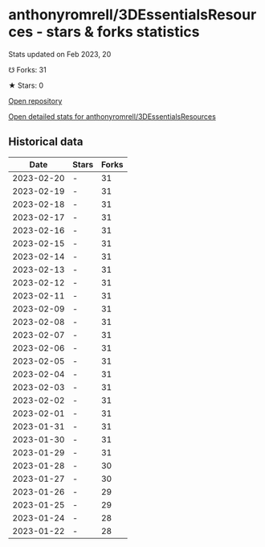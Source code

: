 # anthonyromrell/3DEssentialsResources - stars & forks statistics

Stats updated on Feb 2023, 20

☋ Forks: 31

★ Stars: 0

[Open repository](https://github.com/anthonyromrell/3DEssentialsResources)

[Open detailed stats for anthonyromrell/3DEssentialsResources](https://reviewgithub.com/rep/anthonyromrell/3DEssentialsResources)

## Historical data
| Date | Stars | Forks |
|------|-------|-------|
| 2023-02-20 | - | 31 | 
| 2023-02-19 | - | 31 | 
| 2023-02-18 | - | 31 | 
| 2023-02-17 | - | 31 | 
| 2023-02-16 | - | 31 | 
| 2023-02-15 | - | 31 | 
| 2023-02-14 | - | 31 | 
| 2023-02-13 | - | 31 | 
| 2023-02-12 | - | 31 | 
| 2023-02-11 | - | 31 | 
| 2023-02-09 | - | 31 | 
| 2023-02-08 | - | 31 | 
| 2023-02-07 | - | 31 | 
| 2023-02-06 | - | 31 | 
| 2023-02-05 | - | 31 | 
| 2023-02-04 | - | 31 | 
| 2023-02-03 | - | 31 | 
| 2023-02-02 | - | 31 | 
| 2023-02-01 | - | 31 | 
| 2023-01-31 | - | 31 | 
| 2023-01-30 | - | 31 | 
| 2023-01-29 | - | 31 | 
| 2023-01-28 | - | 30 | 
| 2023-01-27 | - | 30 | 
| 2023-01-26 | - | 29 | 
| 2023-01-25 | - | 29 | 
| 2023-01-24 | - | 28 | 
| 2023-01-22 | - | 28 | 

